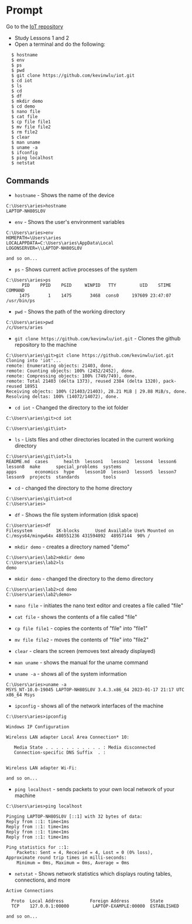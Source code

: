 # Prompt
Go to the [IoT repository](https://github.com/kevinwlu/iot)
- Study Lessons 1 and 2
- Open a terminal and do the following:
```
  $ hostname
  $ env
  $ ps
  $ pwd
  $ git clone https://github.com/kevinwlu/iot.git
  $ cd iot
  $ ls
  $ cd
  $ df
  $ mkdir demo
  $ cd demo
  $ nano file
  $ cat file
  $ cp file file1
  $ mv file file2
  $ rm file2
  $ clear
  $ man uname
  $ uname -a
  $ ifconfig
  $ ping localhost
  $ netstat
```

## Commands

- `hostname` - Shows the name of the device
```
C:\Users\aries>hostname
LAPTOP-NH80SL0V
```

- `env` - Shows the user's environment variables
```
C:\Users\aries>env
HOMEPATH=\Users\aries
LOCALAPPDATA=C:\Users\aries\AppData\Local
LOGONSERVER=\\LAPTOP-NH80SL0V

and so on...
```

- `ps` - Shows current active processes of the system
```
C:\Users\aries>ps
      PID    PPID    PGID     WINPID   TTY         UID    STIME COMMAND
     1475       1    1475       3468  cons0     197609 23:47:07 /usr/bin/ps
```


- `pwd` - Shows the path of the working directory
```
C:\Users\aries>pwd
/c/Users/aries
```

- `git clone https://github.com/kevinwlu/iot.git` - Clones the github repository to the machine
```
C:\Users\aries\git>git clone https://github.com/kevinwlu/iot.git
Cloning into 'iot'...
remote: Enumerating objects: 21403, done.
remote: Counting objects: 100% (2452/2452), done.
remote: Compressing objects: 100% (749/749), done.
remote: Total 21403 (delta 1373), reused 2384 (delta 1320), pack-reused 18951
Receiving objects: 100% (21403/21403), 28.21 MiB | 29.88 MiB/s, done.
Resolving deltas: 100% (14072/14072), done.
```

- `cd iot` - Changed the directory to the iot folder
```
C:\Users\aries\git>cd iot

C:\Users\aries\git\iot>
```

- `ls` - Lists files and other directories located in the current working directory
```
C:\Users\aries\git\iot>ls
README.md  cases      health  lesson1   lesson2  lesson4  lesson6  lesson8  make      special_problems  systems
apps       economics  hype    lesson10  lesson3  lesson5  lesson7  lesson9  projects  standards         tools

```

- `cd` - changed the directory to the home directory
```
C:\Users\aries\git\iot>cd
C:\Users\aries>
```

- `df` - Shows the file system information (disk space)
```
C:\Users\aries>df
Filesystem         1K-blocks      Used Available Use% Mounted on
C:/msys64/mingw64x 480551236 431594092  48957144  90% /
```


- `mkdir demo` - creates a directory named "demo"
```
C:\Users\aries\lab2>mkdir demo
C:\Users\aries\lab2>ls
demo
```

- `mkdir demo` - changed the directory to the demo directory
```
C:\Users\aries\lab2>cd demo
C:\Users\aries\lab2\demo>
```

- `nano file` - initiates the nano text editor and creates a file called "file"
- `cat file` - shows the contents of a file called "file"
- `cp file file1` - copies the contents of "file" into "file1"
- `mv file file2` - moves the contents of "file" into "file2"
- `clear` - clears the screen (removes text already displayed)
- `man uname` - shows the manual for the uname command

- `uname -a` - shows all of the system information
```
C:\Users\aries>uname -a
MSYS_NT-10.0-19045 LAPTOP-NH80SL0V 3.4.3.x86_64 2023-01-17 21:17 UTC x86_64 Msys
```

- `ipconfig` - shows all of the network interfaces of the machine
```
C:\Users\aries>ipconfig

Windows IP Configuration

Wireless LAN adapter Local Area Connection* 10:

   Media State . . . . . . . . . . . : Media disconnected
   Connection-specific DNS Suffix  . :


Wireless LAN adapter Wi-Fi:

and so on...
```

- `ping localhost` - sends packets to your own local network of your machine
```
C:\Users\aries>ping localhost

Pinging LAPTOP-NH80SL0V [::1] with 32 bytes of data:
Reply from ::1: time<1ms
Reply from ::1: time<1ms
Reply from ::1: time<1ms
Reply from ::1: time<1ms

Ping statistics for ::1:
    Packets: Sent = 4, Received = 4, Lost = 0 (0% loss),
Approximate round trip times in milli-seconds:
    Minimum = 0ms, Maximum = 0ms, Average = 0ms
```

- `netstat` - Shows network statistics which displays routing tables, connections, and more
```
Active Connections

  Proto  Local Address          Foreign Address        State
  TCP    127.0.0.1:00000         LAPTOP-EXAMPLE:00000  ESTABLISHED

and so on...
```
